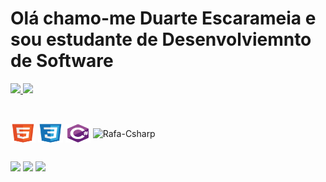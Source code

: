 # Olá chamo-me Duarte Escarameia e sou estudante de Desenvolviemnto de Software

<div>
  <a href="https://beacons.ai/DevEscarameia" target="_blank">
    <img height="165em" src="https://github-readme-stats.vercel.app/api?username=DevEscarameia&show_icons=true&theme=dark&include_all_commits=true&count_private=true" />
    <img height="140m" src="https://github-readme-stats.vercel.app/api/top-langs/?username=DevEscarameia&layout=compact&langs_count=16&theme=dark" />
  </a>
</div>

  ##
<div style="display: inline_block"><br>
  <img align="center" alt="Rafa-HTML" height="30" width="40" src="https://raw.githubusercontent.com/devicons/devicon/master/icons/html5/html5-original.svg">
  <img align="center" alt="Rafa-CSS" height="30" width="40" src="https://raw.githubusercontent.com/devicons/devicon/master/icons/css3/css3-original.svg">
    <img align="center" alt="Rafa-Csharp" height="30" width="40" src="https://raw.githubusercontent.com/devicons/devicon/master/icons/csharp/csharp-original.svg">
    <img align="center" alt="Rafa-Csharp" height="30" width="40" src="https://cdn.jsdelivr.net/gh/devicons/devicon@latest/icons/sqlite/sqlite-original.svg" />

</div>
  

  ##

  <div> 
  <a href="https://instagram.com/escarameia2435" target="_blank"><img src="https://img.shields.io/badge/-Instagram-%23E4405F?style=for-the-badge&logo=instagram&logoColor=white" target="_blank"></a>
  <a href = "mailto:duarteescarameia2435a@gmail.com"><img src="https://img.shields.io/badge/-Gmail-%23333?style=for-the-badge&logo=gmail&logoColor=white" target="_blank"></a>
  <a href="https://www.linkedin.com/in/duarte-escarameia-426144258" target="_blank"><img src="https://img.shields.io/badge/-LinkedIn-%230077B5?style=for-the-badge&logo=linkedin&logoColor=white" target="_blank"></a> 
  
</div>
